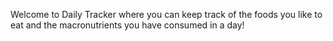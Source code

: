 Welcome to Daily Tracker where you can keep track of the foods you like to eat and the macronutrients you have consumed in a day!